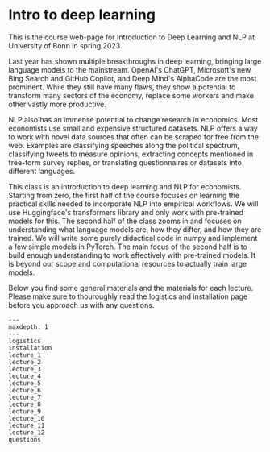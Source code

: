 # Intro to deep learning

This is the course web-page for Introduction to Deep Learning and NLP at University of
Bonn in spring 2023.

Last year has shown multiple breakthroughs in deep learning, bringing large language
models to the mainstream. OpenAI's ChatGPT, Microsoft's new Bing Search and GitHub
Copilot, and Deep Mind's AlphaCode are the most prominent. While they still have many
flaws, they show a potential to transform many sectors of the economy, replace some
workers and make other vastly more productive.

NLP also has an immense potential to change research in economics. Most economists use
small and expensive structured datasets. NLP offers a way to work with novel data sources
that often can be scraped for free from the web. Examples are classifying speeches along
the political spectrum, classifying tweets to measure opinions, extracting concepts
mentioned in free-form survey replies, or translating questionnaires or datasets into
different languages.

This class is an introduction to deep learning and NLP for economists. Starting from
zero, the first half of the course focuses on learning the practical skills needed to
incorporate NLP into empirical workflows. We will use Huggingface's transformers library
and only work with pre-trained models for this. The second half of the class zooms in
and focuses on understanding what language models are, how they differ, and how they are
trained. We will write some purely didactical code in numpy and implement a few simple
models in PyTorch. The main focus of the second half is to build enough understanding to
work effectively with pre-trained models. It is beyond our scope and computational
resources to actually train large models.

[//]: <> (comment)

Below you find some general materials and the materials for each lecture. Please
make sure to thouroughly read the logistics and installation page before you approach
us with any questions.

```{toctree}
---
maxdepth: 1
---
logistics
installation
lecture_1
lecture_2
lecture_3
lecture_4
lecture_5
lecture_6
lecture_7
lecture_8
lecture_9
lecture_10
lecture_11
lecture_12
questions
```
